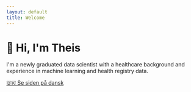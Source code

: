 ```yaml
---
layout: default
title: Welcome
---
```


# 👋 Hi, I'm Theis

I'm a newly graduated data scientist with a healthcare background and experience in machine learning and health registry data.

[🇩🇰 Se siden på dansk](/da/)
